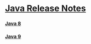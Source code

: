 # [Java Release Notes](https://docs.oracle.com/en/java/javase/index.html)

### [Java 8](./8)
### [Java 9](./9)
